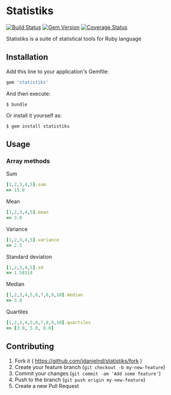 # Statistiks

[![Build Status](https://travis-ci.org/jdanielnd/statistiks.svg)](https://travis-ci.org/jdanielnd/statistiks) [![Gem Version](https://badge.fury.io/rb/statistiks.svg)](http://badge.fury.io/rb/statistiks) [![Coverage Status](https://img.shields.io/coveralls/jdanielnd/statistiks.svg)](https://coveralls.io/r/jdanielnd/statistiks)

Statistiks is a suite of statistical tools for Ruby language

## Installation

Add this line to your application's Gemfile:

```ruby
gem 'statistiks'
```

And then execute:

    $ bundle

Or install it yourself as:

    $ gem install statistiks

## Usage

### Array methods

Sum

```ruby
[1,2,3,4,5].sum
=> 15.0
```

Mean

```ruby
[1,2,3,4,5].mean
=> 3.0
```

Variance

```ruby
[1,2,3,4,5].variance
=> 2.5
```

Standard deviation

```ruby
[1,2,3,4,5].sd
=> 1.58114
```

Median

```ruby
[1,2,3,4,5,6,7,8,9,10].median
=> 3.0
```

Quartiles

```ruby
[1,2,3,4,5,6,7,8,9,10].quartiles
=> [3.0, 5.0, 8.0]
```

## Contributing

1. Fork it ( https://github.com/jdanielnd/statistiks/fork )
2. Create your feature branch (`git checkout -b my-new-feature`)
3. Commit your changes (`git commit -am 'Add some feature'`)
4. Push to the branch (`git push origin my-new-feature`)
5. Create a new Pull Request
